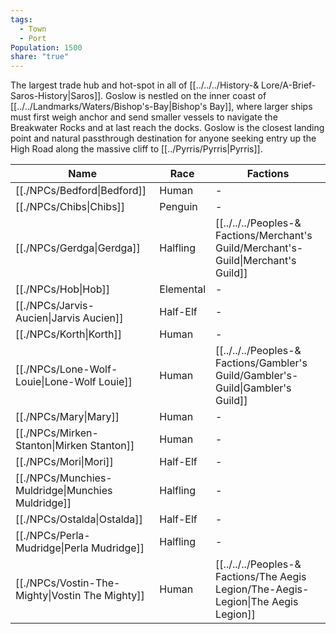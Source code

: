 ```yaml
---
tags:
  - Town
  - Port
Population: 1500
share: "true"
---
```


The largest trade hub and hot-spot in all of [[../../../History-& Lore/A-Brief-Saros-History|Saros]]. Goslow is nestled on the inner coast of [[../../Landmarks/Waters/Bishop's-Bay|Bishop's Bay]], where larger ships must first weigh anchor and send smaller vessels to navigate the Breakwater Rocks and at last reach the docks. Goslow is the closest landing point and natural passthrough destination for anyone seeking entry up the High Road along the massive cliff to [[../Pyrris/Pyrris|Pyrris]].

| Name                                                                                      | Race      | Factions                                                                      |
| ----------------------------------------------------------------------------------------- | --------- | ----------------------------------------------------------------------------- |
| [[./NPCs/Bedford\|Bedford]]                       | Human     | \-                                                                            |
| [[./NPCs/Chibs\|Chibs]]                           | Penguin   | \-                                                                            |
| [[./NPCs/Gerdga\|Gerdga]]                         | Halfling  | [[../../../Peoples-& Factions/Merchant's Guild/Merchant's-Guild\|Merchant's Guild]] |
| [[./NPCs/Hob\|Hob]]                               | Elemental | \-                                                                            |
| [[./NPCs/Jarvis-Aucien\|Jarvis Aucien]]           | Half-Elf  | \-                                                                            |
| [[./NPCs/Korth\|Korth]]                           | Human     | \-                                                                            |
| [[./NPCs/Lone-Wolf-Louie\|Lone-Wolf Louie]]       | Human     | [[../../../Peoples-& Factions/Gambler's Guild/Gambler's-Guild\|Gambler's Guild]]    |
| [[./NPCs/Mary\|Mary]]                             | Human     | \-                                                                            |
| [[./NPCs/Mirken-Stanton\|Mirken Stanton]]         | Human     | \-                                                                            |
| [[./NPCs/Mori\|Mori]]                             | Half-Elf  | \-                                                                            |
| [[./NPCs/Munchies-Muldridge\|Munchies Muldridge]] | Halfling  | \-                                                                            |
| [[./NPCs/Ostalda\|Ostalda]]                       | Half-Elf  | \-                                                                            |
| [[./NPCs/Perla-Mudridge\|Perla Mudridge]]         | Halfling  | \-                                                                            |
| [[./NPCs/Vostin-The-Mighty\|Vostin The Mighty]]   | Human     | [[../../../Peoples-& Factions/The Aegis Legion/The-Aegis-Legion\|The Aegis Legion]] |
